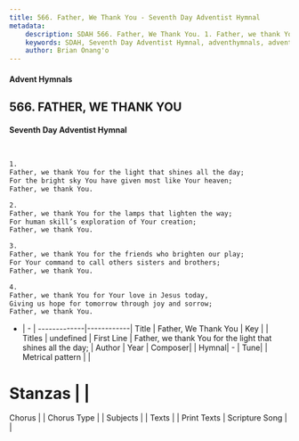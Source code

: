 ```yaml
---
title: 566. Father, We Thank You - Seventh Day Adventist Hymnal
metadata:
    description: SDAH 566. Father, We Thank You. 1. Father, we thank You for the light that shines all the day; For the bright sky You have given most like Your heaven; Father, we thank You.
    keywords: SDAH, Seventh Day Adventist Hymnal, adventhymnals, advent hymnals, Father, We Thank You, Father, we thank You for the light that shines all the day; 
    author: Brian Onang'o
---
```


#### Advent Hymnals
## 566. FATHER, WE THANK YOU
#### Seventh Day Adventist Hymnal

```txt


1.
Father, we thank You for the light that shines all the day;
For the bright sky You have given most like Your heaven;
Father, we thank You.

2.
Father, we thank You for the lamps that lighten the way;
For human skill’s exploration of Your creation;
Father, we thank You.

3.
Father, we thank You for the friends who brighten our play;
For Your command to call others sisters and brothers;
Father, we thank You.

4.
Father, we thank You for Your love in Jesus today,
Giving us hope for tomorrow through joy and sorrow;
Father, we thank You.


```

- |   -  |
-------------|------------|
Title | Father, We Thank You |
Key |  |
Titles | undefined |
First Line | Father, we thank You for the light that shines all the day; |
Author | 
Year | 
Composer|  |
Hymnal|  - |
Tune|  |
Metrical pattern | |
# Stanzas |  |
Chorus |  |
Chorus Type |  |
Subjects |  |
Texts |  |
Print Texts | 
Scripture Song |  |
  
